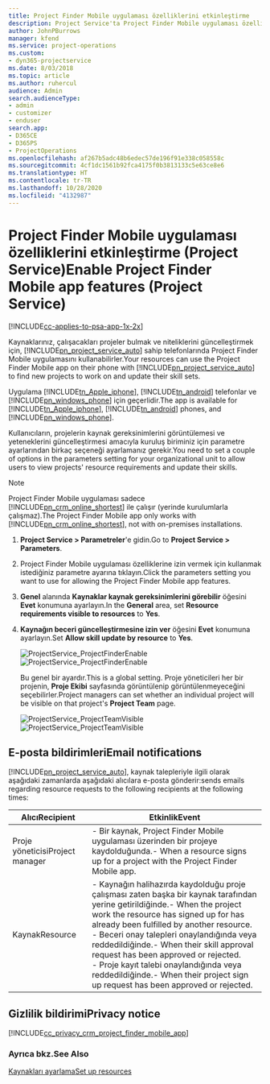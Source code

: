 ```yaml
---
title: Project Finder Mobile uygulaması özelliklerini etkinleştirme
description: Project Service'ta Project Finder Mobile uygulaması özelliklerini etkinleştirme
author: JohnPBurrows
manager: kfend
ms.service: project-operations
ms.custom:
- dyn365-projectservice
ms.date: 8/03/2018
ms.topic: article
ms.author: ruhercul
audience: Admin
search.audienceType:
- admin
- customizer
- enduser
search.app:
- D365CE
- D365PS
- ProjectOperations
ms.openlocfilehash: af267b5adc48b6edec57de196f91e338c058558c
ms.sourcegitcommit: 4cf1dc1561b92fca4175f0b3813133c5e63ce8e6
ms.translationtype: HT
ms.contentlocale: tr-TR
ms.lasthandoff: 10/28/2020
ms.locfileid: "4132987"
---
```

# <a name="enable-project-finder-mobile-app-features-project-service"></a><span data-ttu-id="bc011-103">Project Finder Mobile uygulaması özelliklerini etkinleştirme (Project Service)</span><span class="sxs-lookup"><span data-stu-id="bc011-103">Enable Project Finder Mobile app features (Project Service)</span></span>

[!INCLUDE[cc-applies-to-psa-app-1x-2x](../includes/cc-applies-to-psa-app-1x-2x.md)]

<span data-ttu-id="bc011-104">Kaynaklarınız, çalışacakları projeler bulmak ve niteliklerini güncelleştirmek için, [!INCLUDE[pn_project_service_auto](../includes/pn-project-service-auto.md)] sahip telefonlarında Project Finder Mobile uygulamasını kullanabilirler.</span><span class="sxs-lookup"><span data-stu-id="bc011-104">Your resources can use the Project Finder Mobile app on their phone with [!INCLUDE[pn_project_service_auto](../includes/pn-project-service-auto.md)] to find new projects to work on and update their skill sets.</span></span>  
  
 <span data-ttu-id="bc011-105">Uygulama [!INCLUDE[tn_Apple_iphone](../includes/tn-apple-iphone.md)], [!INCLUDE[tn_android](../includes/tn-android.md)] telefonlar ve [!INCLUDE[pn_windows_phone](../includes/pn-windows-phone.md)] için geçerlidir.</span><span class="sxs-lookup"><span data-stu-id="bc011-105">The app is available for [!INCLUDE[tn_Apple_iphone](../includes/tn-apple-iphone.md)], [!INCLUDE[tn_android](../includes/tn-android.md)] phones, and [!INCLUDE[pn_windows_phone](../includes/pn-windows-phone.md)].</span></span>  
  
 <span data-ttu-id="bc011-106">Kullanıcıların, projelerin kaynak gereksinimlerini görüntülemesi ve yeteneklerini güncelleştirmesi amacıyla kuruluş biriminiz için parametre ayarlarından birkaç seçeneği ayarlamanız gerekir.</span><span class="sxs-lookup"><span data-stu-id="bc011-106">You need to set a couple of options in the parameters setting for your organizational unit to allow users to view projects' resource requirements and update their skills.</span></span>  
  
> [!NOTE]
>  <span data-ttu-id="bc011-107">Project Finder Mobile uygulaması sadece [!INCLUDE[pn_crm_online_shortest](../includes/pn-crm-online-shortest.md)] ile çalışır (yerinde kurulumlarla çalışmaz).</span><span class="sxs-lookup"><span data-stu-id="bc011-107">The Project Finder Mobile app only works with [!INCLUDE[pn_crm_online_shortest](../includes/pn-crm-online-shortest.md)], not with on-premises installations.</span></span>  
  
1. <span data-ttu-id="bc011-108">**Project Service > Parametreler**'e gidin.</span><span class="sxs-lookup"><span data-stu-id="bc011-108">Go to **Project Service > Parameters**.</span></span>  
  
2. <span data-ttu-id="bc011-109">Project Finder Mobile uygulaması özelliklerine izin vermek için kullanmak istediğiniz parametre ayarına tıklayın.</span><span class="sxs-lookup"><span data-stu-id="bc011-109">Click the parameters setting you want to use for allowing the Project Finder Mobile app features.</span></span>  
  
3. <span data-ttu-id="bc011-110">**Genel** alanında **Kaynaklar kaynak gereksinimlerini görebilir** öğesini **Evet** konumuna ayarlayın.</span><span class="sxs-lookup"><span data-stu-id="bc011-110">In the **General** area, set **Resource requirements visible to resources** to **Yes**.</span></span>  
  
4. <span data-ttu-id="bc011-111">**Kaynağın beceri güncelleştirmesine izin ver** öğesini **Evet** konumuna ayarlayın.</span><span class="sxs-lookup"><span data-stu-id="bc011-111">Set **Allow skill update by resource** to **Yes**.</span></span>  
  
   <span data-ttu-id="bc011-112">![ProjectService_ProjectFinderEnable](../psa/media/project-service-project-finder-enable.png "ProjectService_ProjectFinderEnable")</span><span class="sxs-lookup"><span data-stu-id="bc011-112">![ProjectService_ProjectFinderEnable](../psa/media/project-service-project-finder-enable.png "ProjectService_ProjectFinderEnable")</span></span>  
  
   <span data-ttu-id="bc011-113">Bu genel bir ayardır.</span><span class="sxs-lookup"><span data-stu-id="bc011-113">This is a global setting.</span></span> <span data-ttu-id="bc011-114">Proje yöneticileri her bir projenin, **Proje Ekibi** sayfasında görüntülenip görüntülenmeyeceğini seçebilirler.</span><span class="sxs-lookup"><span data-stu-id="bc011-114">Project managers can set whether an individual project will be visible on that project's **Project Team** page.</span></span>  
  
   <span data-ttu-id="bc011-115">![ProjectService_ProjectTeamVisible](../psa/media/project-service-project-team-visible.png "ProjectService_ProjectTeamVisible")</span><span class="sxs-lookup"><span data-stu-id="bc011-115">![ProjectService_ProjectTeamVisible](../psa/media/project-service-project-team-visible.png "ProjectService_ProjectTeamVisible")</span></span>  
  
## <a name="email-notifications"></a><span data-ttu-id="bc011-116">E-posta bildirimleri</span><span class="sxs-lookup"><span data-stu-id="bc011-116">Email notifications</span></span>  
 [!INCLUDE[pn_project_service_auto](../includes/pn-project-service-auto.md)]<span data-ttu-id="bc011-117">, kaynak talepleriyle ilgili olarak aşağıdaki zamanlarda aşağıdaki alıcılara e-posta gönderir:</span><span class="sxs-lookup"><span data-stu-id="bc011-117">sends emails regarding resource requests to the following recipients at the following times:</span></span>  
  
|<span data-ttu-id="bc011-118">Alıcı</span><span class="sxs-lookup"><span data-stu-id="bc011-118">Recipient</span></span>|<span data-ttu-id="bc011-119">Etkinlik</span><span class="sxs-lookup"><span data-stu-id="bc011-119">Event</span></span>|  
|---------------|-----------|  
|<span data-ttu-id="bc011-120">Proje yöneticisi</span><span class="sxs-lookup"><span data-stu-id="bc011-120">Project manager</span></span>|<span data-ttu-id="bc011-121">-   Bir kaynak, Project Finder Mobile uygulaması üzerinden bir projeye kaydolduğunda.</span><span class="sxs-lookup"><span data-stu-id="bc011-121">-   When a resource signs up for a project with the Project Finder Mobile app.</span></span>|  
|<span data-ttu-id="bc011-122">Kaynak</span><span class="sxs-lookup"><span data-stu-id="bc011-122">Resource</span></span>|<span data-ttu-id="bc011-123">-   Kaynağın halihazırda kaydolduğu proje çalışması zaten başka bir kaynak tarafından yerine getirildiğinde.</span><span class="sxs-lookup"><span data-stu-id="bc011-123">-   When the project work the resource has signed up for has already been fulfilled by another resource.</span></span><br /><span data-ttu-id="bc011-124">-   Beceri onay talepleri onaylandığında veya reddedildiğinde.</span><span class="sxs-lookup"><span data-stu-id="bc011-124">-   When their skill approval request has been approved or rejected.</span></span><br /><span data-ttu-id="bc011-125">-   Proje kayıt talebi onaylandığında veya reddedildiğinde.</span><span class="sxs-lookup"><span data-stu-id="bc011-125">-   When their project sign up request has been approved or rejected.</span></span>|  
  
## <a name="privacy-notice"></a><span data-ttu-id="bc011-126">Gizlilik bildirimi</span><span class="sxs-lookup"><span data-stu-id="bc011-126">Privacy notice</span></span>  
 [!INCLUDE[cc_privacy_crm_project_finder_mobile_app](../includes/cc-privacy-crm-project-finder-mobile-app.md)]  
  
### <a name="see-also"></a><span data-ttu-id="bc011-127">Ayrıca bkz.</span><span class="sxs-lookup"><span data-stu-id="bc011-127">See Also</span></span>  
 [<span data-ttu-id="bc011-128">Kaynakları ayarlama</span><span class="sxs-lookup"><span data-stu-id="bc011-128">Set up resources</span></span>](../psa/set-up-resources.md)
